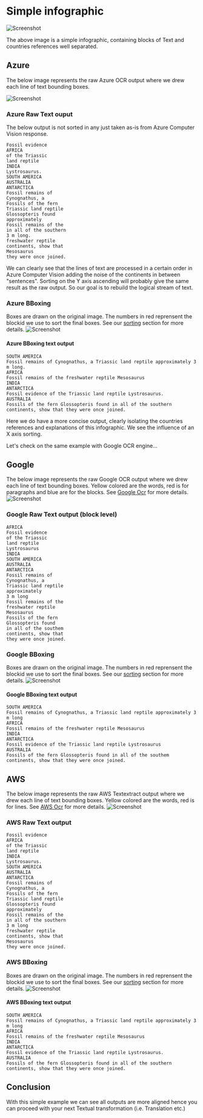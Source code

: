 # Simple infographic

![Screenshot](img/image253.png)

The above image is a simple infographic, containing blocks of Text and countries references well separated. 

## Azure 
The below image represents the raw Azure OCR output where we drew each line of text bounding boxes. 

![Screenshot](img/image253.azure.png)
### Azure Raw Text ouput
The below output is not sorted in any just taken as-is from Azure Computer Vision response. 

```
Fossil evidence
AFRICA
of the Triassic
land reptile
INDIA
Lystrosaurus.
SOUTH AMERICA
AUSTRALIA
ANTARCTICA
Fossil remains of
Cynognathus, a
Fossils of the fern
Triassic land reptile
Glossopteris found
approximately
Fossil remains of the
in all of the southern
3 m long.
freshwater reptile
continents, show that
Mesosaurus
they were once joined.
```
We can clearly see that the lines of text are processed in a certain order in Azure Computer Vision adding the noise of the continents in between "sentences".
Sorting on the Y axis ascending will probably give the same result as the raw output. So our goal is to rebuild the logical stream of text. 

### Azure BBoxing
Boxes are drawn on the original image. The numbers in red reprensent the blockid we use to sort the final boxes. See our [sorting](/sorting) section for more details. 
![Screenshot](img/image253.azure.bbox.png)
#### Azure BBoxing text output
```
SOUTH AMERICA
Fossil remains of Cynognathus, a Triassic land reptile approximately 3 m long.
AFRICA
Fossil remains of the freshwater reptile Mesosaurus
INDIA
ANTARCTICA
Fossil evidence of the Triassic land reptile Lystrosaurus.
AUSTRALIA
Fossils of the fern Glossopteris found in all of the southern continents, show that they were once joined.
```
Here we do have a more concise output, clearly isolating the countries references and explanations of this infographic. We see the influence of an X axis sorting. 

Let's check on the same example with Google OCR engine... 

## Google 
The below image represents the raw Google OCR output where we drew each line of text bounding boxes. Yellow colored are the words, red is for paragraphs and blue are for the blocks. See [Google Ocr](/engines/google) for more details.
![Screenshot](img/image253.google.png)
### Google Raw Text output (block level)
```
AFRICA
Fossil evidence
of the Triassic
land reptile
Lystrosaurus
INDIA
SOUTH AMERICA
AUSTRALIA
ANTARCTICA
Fossil remains of
Cynognathus, a
Triassic land reptile
approximately
3 m long
Fossil remains of the
freshwater reptile
Mesosaurus
Fossils of the fern
Glossopteris found
in all of the southem
continents, show that
they were once joined.
```

### Google BBoxing 
Boxes are drawn on the original image. The numbers in red reprensent the blockid we use to sort the final boxes. See our [sorting](/sorting) section for more details. 
![Screenshot](img/image253.google.bbox.png)
#### Google BBoxing text output
```
SOUTH AMERICA
Fossil remains of Cynognathus, a Triassic land reptile approximately 3 m long
AFRICA
Fossil remains of the freshwater reptile Mesosaurus
INDIA
ANTARCTICA
Fossil evidence of the Triassic land reptile Lystrosaurus
AUSTRALIA
Fossils of the fern Glossopteris found in all of the southem continents, show that they were once joined.
```

## AWS 
The below image represents the raw AWS Textextract output where we drew each line of text bounding boxes. Yellow colored are the words, red is for lines. See [AWS Ocr](/engines/aws) for more details.
![Screenshot](img/image253.aws.textextract.png)
### AWS Raw Text output 
```
Fossil evidence
AFRICA
of the Triassic
land reptile
INDIA
Lystrosaurus.
SOUTH AMERICA
AUSTRALIA
ANTARCTICA
Fossil remains of
Cynognathus, a
Fossils of the fern
Triassic land reptile
Glossopteris found
approximately
Fossil remains of the
in all of the southern
3 m long
freshwater reptile
continents, show that
Mesosaurus
they were once joined.
```
### AWS BBoxing 
Boxes are drawn on the original image. The numbers in red reprensent the blockid we use to sort the final boxes. See our [sorting](/sorting) section for more details. 
![Screenshot](img/image253.aws.textextract.bbox.png)
#### AWS BBoxing text output
```
SOUTH AMERICA
Fossil remains of Cynognathus, a Triassic land reptile approximately 3 m long
AFRICA
Fossil remains of the freshwater reptile Mesosaurus
INDIA
ANTARCTICA
Fossil evidence of the Triassic land reptile Lystrosaurus.
AUSTRALIA
Fossils of the fern Glossopteris found in all of the southern continents, show that they were once joined.
```

## Conclusion

With this simple example we can see all outputs are more aligned hence you can proceed with your next Textual transformation (i.e. Translation etc.)

